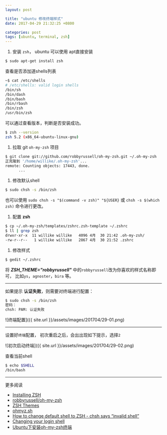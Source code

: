 ```yaml
---
layout: post

title: "ubuntu 修改终端样式"
date: 2017-04-29 21:32:25 +0800

categories: post
tags: [ubuntu, terminal, zsh]
---
```


1. 安装 `zsh`， ubuntu 可以使用 apt直接安装
  ```bash
  $ sudo apt-get install zsh
  ```
  查看是否添加道shells列表
  ```bash
  ~$ cat /etc/shells
  # /etc/shells: valid login shells
  /bin/sh
  /bin/dash
  /bin/bash
  /bin/rbash
  /bin/zsh
  /usr/bin/zsh
  ```
  可以通过查看版本，判断是否安装成功。
  ```bash
  $ zsh --version
  zsh 5.2 (x86_64-ubuntu-linux-gnu)
  ```

1. 拉取 git `oh-my-zsh` 项目
  ```bash
  $ git clone git://github.com/robbyrussell/oh-my-zsh.git ~/.oh-my-zsh
  正克隆到 '/home/willike/.oh-my-zsh'...
  remote: Counting objects: 17443, done.
        ...
  ```

1. 修改默认shell
  ```bash
  $ sudo chsh -s /bin/zsh
  ```
  也可以使用 `sudo chsh -s "$(command -v zsh)" "${USER}` 或 `chsh -s $(which zsh)` 命令进行更改。

1. 配置 **zsh**
  ```bash
  $ cp ~/.oh-my-zsh/templates/zshrc.zsh-template ~/.zshrc
  $ ll | grep zsh
  drwxr-xr-x  11 willike willike   4096 4月  30 21:42 .oh-my-zsh/
  -rw-r--r--   1 willike willike   2867 4月  30 21:52 .zshrc
  ```

1. 修改样式
  ```bash
  $ gedit ~/.zshrc
  ```
  将 ***ZSH_THEME="robbyrussell"*** 中的`robbyrussell`改为你喜欢的样式名称即可， 比如`ys`，`agnoster`，`bira` 等。

---
如果提示 **认证失败**，则需要对终端进行配置：
```bash
$ sudo chsh -s /bin/zsh
密码：
chsh: PAM: 认证失败
```
![终端配置]({{ site.url }}/assets/images/201704/29-01.png)

---
设置好`终端`配置， 初次重启之后，会出出现如下提示，选择`2`

![初次启动终端]({{ site.url }}/assets/images/201704/29-02.png)

查看当前shell
```bash
$ echo $SHELL
/bin/bash
```

---
更多阅读
- [Installing ZSH](https://github.com/robbyrussell/oh-my-zsh/wiki/Installing-ZSH)
- [robbyrussell/oh-my-zsh](https://github.com/robbyrussell/oh-my-zsh)
- [ZSH Themes](https://github.com/robbyrussell/oh-my-zsh/wiki/Themes)
- [ohmyz.sh](http://ohmyz.sh/)
- [How to change default shell to ZSH - chsh says “invalid shell”](https://unix.stackexchange.com/questions/111365/how-to-change-default-shell-to-zsh-chsh-says-invalid-shell)
- [Changing your login shell](https://debian-administration.org/article/231/Changing_your_login_shell)
- [Ubuntu下安装oh-my-zsh终端](http://zengsh.me/2016/12/13/Ubuntu%E4%B8%8B%E5%AE%89%E8%A3%85oh-my-zsh%E7%BB%88%E7%AB%AF/)
